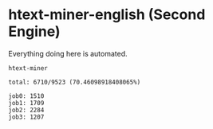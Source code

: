 # htext-miner-english (Second Engine)

Everything doing here is automated.

```
htext-miner

total: 6710/9523 (70.46098918408065%)

job0: 1510
job1: 1709
job2: 2284
job3: 1207
```